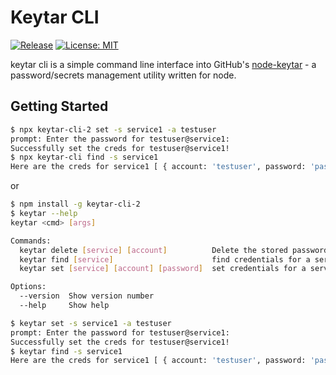 # Keytar CLI

[![Release](https://img.shields.io/github/release/emacs-grammarly/keytar-cli-2.svg?logo=github)](https://github.com/emacs-grammarly/keytar-cli-2/releases/latest)
[![License: MIT](https://img.shields.io/badge/License-MIT-green.svg)](https://opensource.org/licenses/MIT)

keytar cli is a simple command line interface into GitHub's [node-keytar](https://github.com/atom/node-keytar) - a password/secrets management utility written for node.

## Getting Started

```bash
$ npx keytar-cli-2 set -s service1 -a testuser
prompt: Enter the password for testuser@service1:
Successfully set the creds for testuser@service1!
$ npx keytar-cli find -s service1
Here are the creds for service1 [ { account: 'testuser', password: 'password' } ]
```
or

```bash
$ npm install -g keytar-cli-2
$ keytar --help
keytar <cmd> [args]

Commands:
  keytar delete [service] [account]          Delete the stored password for the `service` and `account`.
  keytar find [service]                      find credentials for a service
  keytar set [service] [account] [password]  set credentials for a service

Options:
  --version  Show version number                                       [boolean]
  --help     Show help                                                 [boolean]

$ keytar set -s service1 -a testuser
prompt: Enter the password for testuser@service1:
Successfully set the creds for testuser@service1!
$ keytar find -s service1
Here are the creds for service1 [ { account: 'testuser', password: 'password' } ]
```
